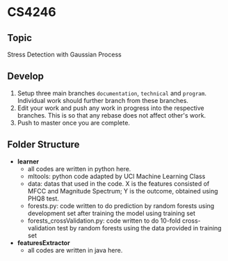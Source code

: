 # CS4246

## Topic
Stress Detection with Gaussian Process

##  Develop
1. Setup three main branches `documentation`, `technical` and `program`. Individual work should further branch from these branches.
2. Edit your work and push any work in progress into the respective branches. This is so that any rebase does not affect other's work.
3. Push to master once you are complete.

## Folder Structure
* **learner**
  * all codes are written in python here.
  * mltools: python code adapted by UCI Machine Learning Class
  * data: datas that used in the code. X is the features consisted of MFCC and Magnitude Spectrum; Y is the outcome, obtained using PHQ8 test.
  * forests.py: code written to do prediction by random forests using development set after training the model using training set
  * forests_crossValidation.py: code written to do 10-fold cross-validation test by random forests using the data provided in training set
* **featuresExtractor**
  * all codes are written in java here.
